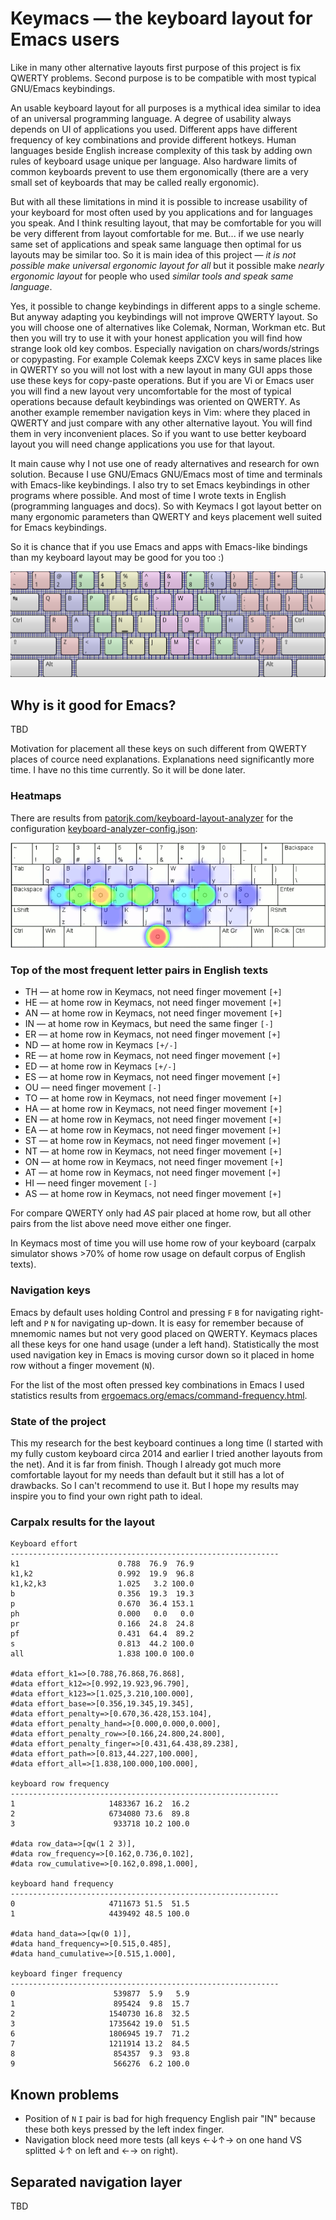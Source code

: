 # Keymacs — the keyboard layout for Emacs users

Like in many other alternative layouts first purpose of this project is
fix QWERTY problems. Second purpose is to be compatible with most typical
GNU/Emacs keybindings.

An usable keyboard layout for all purposes is a mythical idea similar
to idea of an universal programming language. A degree of usability
always depends on UI of applications you used. Different apps have
different frequency of key combinations and provide different hotkeys.
Human languages beside English increase complexity of this task
by adding own rules of keyboard usage unique per language. Also
hardware limits of common keyboards prevent to use them ergonomically
(there are a very small set of keyboards that may be called really
ergonomic).

But with all these limitations in mind it is possible to increase
usability of your keyboard for most often used by you applications
and for languages you speak. And I think resulting layout, that may be
comfortable for you will be very different from layout comfortable for me.
But... if we use nearly same set of applications and speak same language
then optimal for us layouts may be similar too. So it is main idea of this
project — *it is not possible make universal ergonomic layout for all* but
it possible make *nearly ergonomic layout* for people who used *similar tools
and speak same language*.

Yes, it possible to change keybindings in different apps to a single scheme.
But anyway adapting you keybindings will not improve QWERTY layout. So you
will choose one of alternatives like Colemak, Norman, Workman etc. But then
you will try to use it with your honest application you will find how strange
look old key combos. Especially navigation on chars/words/strings or copypasting.
For example Colemak keeps ZXCV keys in same places like in QWERTY so you will
not lost with a new layout in many GUI apps those use these keys for copy-paste
operations. But if you are Vi or Emacs user you will find a new layout very
uncomfortable for the most of typical operations because default keybindings
was oriented on QWERTY. As another example remember navigation keys in Vim:
where they placed in QWERTY and just compare with any other alternative layout.
You will find them in very inconvenient places. So if you want to use better
keyboard layout you will need change applications you use for that layout.

It main cause why I not use one of ready alternatives and research for own
solution. Because I use GNU/Emacs GNU/Emacs most of time and terminals with Emacs-like
keybindings. I also try to set Emacs keybindings in other programs where possible.
And most of time I wrote texts in English (programming languages and docs).
So with Keymacs I got layout better on many ergonomic parameters than QWERTY and
keys placement well suited for Emacs keybindings.

So it is chance that if you use Emacs and apps with Emacs-like bindings than my
keyboard layout may be good for you too :) 

![Keymacs layout](keymacs-layout.png)

## Why is it good for Emacs?

TBD

Motivation for placement all these keys on such different from QWERTY places
of cource need explanations. Explanations need significantly more time. I have
no this time currently. So it will be done later.

### Heatmaps

There are results from [patorjk.com/keyboard-layout-analyzer](http://patorjk.com/keyboard-layout-analyzer/) for
the configuration [keyboard-analyzer-config.json](keyboard-analyzer-config.json):

![Keymacs heatmap for commonly used words](keymacs-heatmap-for-commonly-used-words.png)


### Top of the most frequent letter pairs in English texts

* TH — at home row in Keymacs, not need finger movement `[+]`
* HE — at home row in Keymacs, not need finger movement `[+]`
* AN — at home row in Keymacs, not need finger movement `[+]`
* IN — at home row in Keymacs, but need the same finger `[-]`
* ER — at home row in Keymacs, not need finger movement `[+]`
* ND — at home row in Keymacs `[+/-]`
* RE — at home row in Keymacs, not need finger movement `[+]`
* ED — at home row in Keymacs `[+/-]`
* ES — at home row in Keymacs, not need finger movement `[+]`
* OU — need finger movement `[-]`
* TO — at home row in Keymacs, not need finger movement `[+]`
* HA — at home row in Keymacs, not need finger movement `[+]`
* EN — at home row in Keymacs, not need finger movement `[+]`
* EA — at home row in Keymacs, not need finger movement `[+]`
* ST — at home row in Keymacs, not need finger movement `[+]`
* NT — at home row in Keymacs, not need finger movement `[+]`
* ON — at home row in Keymacs, not need finger movement `[+]`
* AT — at home row in Keymacs, not need finger movement `[+]`
* HI — need finger movement `[-]`
* AS — at home row in Keymacs, not need finger movement `[+]`

For compare QWERTY only had *AS* pair placed at home row, but
all other pairs from the list above need move either one finger.

In Keymacs most of time you will use home row of your keyboard
(carpalx simulator shows >70% of home row usage on default
corpus of English texts).

### Navigation keys

Emacs by default uses holding Control and pressing `F` `B` for
navigating right-left and `P` `N` for navigating up-down.
It is easy for remember because of mnemomic names but not very
good placed on QWERTY. Keymacs places all these keys for one
hand usage (under a left hand). Statistically the most used
navigation key in Emacs is moving cursor down so it placed
in home row without a finger movement (`N`).

For the list of the most often pressed key combinations in Emacs
I used statistics results from
[ergoemacs.org/emacs/command-frequency.html](http://ergoemacs.org/emacs/command-frequency.html).

### State of the project

This my research for the best keyboard continues a long time (I started with my fully custom keyboard circa 2014 and
earlier I tried another layouts from the net). And it is far from finish.
Though I already got much more comfortable layout for my needs than default but it still has
a lot of drawbacks. So I can't recommend to use it. But I hope my results may inspire you to find your own
right path to ideal.

### Carpalx results for the layout

    Keyboard effort                                             
    ------------------------------------------------------------
    k1                      0.788  76.9  76.9                   
    k1,k2                   0.992  19.9  96.8                   
    k1,k2,k3                1.025   3.2 100.0                   
    b                       0.356  19.3  19.3                   
    p                       0.670  36.4 153.1                   
    ph                      0.000   0.0   0.0                   
    pr                      0.166  24.8  24.8                   
    pf                      0.431  64.4  89.2                   
    s                       0.813  44.2 100.0                   
    all                     1.838 100.0 100.0                   
                                                                
    #data effort_k1=>[0.788,76.868,76.868],                     
    #data effort_k12=>[0.992,19.923,96.790],                    
    #data effort_k123=>[1.025,3.210,100.000],                   
    #data effort_base=>[0.356,19.345,19.345],                   
    #data effort_penalty=>[0.670,36.428,153.104],               
    #data effort_penalty_hand=>[0.000,0.000,0.000],             
    #data effort_penalty_row=>[0.166,24.800,24.800],            
    #data effort_penalty_finger=>[0.431,64.438,89.238],         
    #data effort_path=>[0.813,44.227,100.000],                  
    #data effort_all=>[1.838,100.000,100.000],                  
                                                                
    keyboard row frequency                                      
    ------------------------------------------------------------
    1                     1483367 16.2  16.2                    
    2                     6734080 73.6  89.8                    
    3                      933718 10.2 100.0                    
                                                                
    #data row_data=>[qw(1 2 3)],                                
    #data row_frequency=>[0.162,0.736,0.102],                   
    #data row_cumulative=>[0.162,0.898,1.000],                  
                                                                
    keyboard hand frequency                                     
    ------------------------------------------------------------
    0                     4711673 51.5  51.5                    
    1                     4439492 48.5 100.0                    
                                                                
    #data hand_data=>[qw(0 1)],                                 
    #data hand_frequency=>[0.515,0.485],                        
    #data hand_cumulative=>[0.515,1.000],                       
                                                                
    keyboard finger frequency                                   
    ------------------------------------------------------------
    0                      539877  5.9   5.9                    
    1                      895424  9.8  15.7                    
    2                     1540730 16.8  32.5                    
    3                     1735642 19.0  51.5                    
    6                     1806945 19.7  71.2                    
    7                     1211914 13.2  84.5                    
    8                      854357  9.3  93.8                    
    9                      566276  6.2 100.0                    


## Known problems

* Position of `N` `I` pair is bad for high frequency English pair "IN" because these both keys pressed by the left index finger.
* Navigation block need more tests (all keys ←↓↑→ on one hand VS splitted ↓↑ on left and ←→ on right).

## Separated navigation layer

TBD
